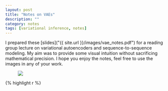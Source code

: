 ```yaml
---
layout: post
title: "Notes on VAEs"
description: ""
category: notes
tags: [variational inference, notes]
---
```


I prepared these [slides]("{{ site.url }}/images/vae_notes.pdf") for
a reading group lecture on variational autoencoders and sequence-to-sequence
modeling. My aim was to provide some visual intuition without sacrificing
mathematical precision. I hope you enjoy the notes, feel free to use the images
in any of your work.

<figure>
        <img src="{{ site.url }}/images/vae_screenshot.png">
</figure>

{% highlight r %}
